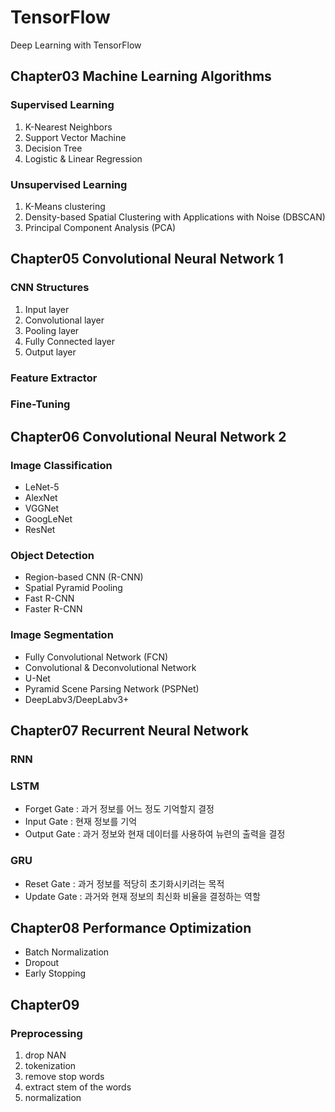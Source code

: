 # TensorFlow
Deep Learning with TensorFlow

## Chapter03 Machine Learning Algorithms

### Supervised Learning
1. K-Nearest Neighbors
2. Support Vector Machine
3. Decision Tree
4. Logistic & Linear Regression

### Unsupervised Learning
1. K-Means clustering
2. Density-based Spatial Clustering with Applications with Noise (DBSCAN)
3. Principal Component Analysis (PCA)

## Chapter05 Convolutional Neural Network 1

### CNN Structures
1. Input layer
2. Convolutional layer
3. Pooling layer
4. Fully Connected layer
5. Output layer

### Feature Extractor

### Fine-Tuning

## Chapter06 Convolutional Neural Network 2

### Image Classification
- LeNet-5
- AlexNet
- VGGNet
- GoogLeNet
- ResNet

### Object Detection
- Region-based CNN (R-CNN)
- Spatial Pyramid Pooling
- Fast R-CNN
- Faster R-CNN

### Image Segmentation
- Fully Convolutional Network (FCN)
- Convolutional & Deconvolutional Network
- U-Net
- Pyramid Scene Parsing Network (PSPNet)
- DeepLabv3/DeepLabv3+

## Chapter07 Recurrent Neural Network

### RNN

### LSTM
- Forget Gate : 과거 정보를 어느 정도 기억할지 결정
- Input  Gate : 현재 정보를 기억
- Output Gate : 과거 정보와 현재 데이터를 사용하여 뉴련의 출력을 결정

### GRU
- Reset  Gate : 과거 정보를 적당히 초기화시키려는 목적
- Update Gate : 과거와 현재 정보의 최신화 비율을 결정하는 역할

## Chapter08 Performance Optimization

- Batch Normalization
- Dropout
- Early Stopping

## Chapter09

### Preprocessing
1. drop NAN
2. tokenization
3. remove stop words
4. extract stem of the words
5. normalization

